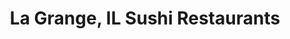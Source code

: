 ---
layout: city
title: La Grange, IL Sushi Restaurants
permalink: /illinois/la-grange/
stateAbbr: IL
stateName: Illinois
cityName: La Grange
---